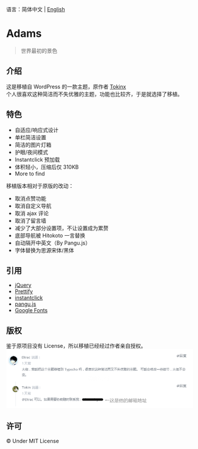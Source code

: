 语言：简体中文 | [English](README-en.md)
# Adams
> 世界最初的景色
## 介绍
这是移植自 WordPress 的一款主题，原作者 [Tokinx](https://github.com/Tokinx/Adams)  
个人很喜欢这种简洁而不失优雅的主题，功能也比较齐，于是就选择了移植。

## 特色
- 自适应/响应式设计
- 单栏简洁设置
- 简洁的图片灯箱
- 护眼/夜间模式
- Instantclick 预加载
- 体积轻小，压缩后仅 310KB
- More to find

移植版本相对于原版的改动：
- 取消点赞功能
- 取消自定义导航
- 取消 ajax 评论
- 取消了留言墙
- 减少了大部分设置项，不让设置成为累赘
- 底部导航被 Hitokoto 一言替换
- 自动隔开中英文（By Pangu.js）
- 字体替换为思源宋体/黑体

## 引用
- [jQuery](https://github.com/jquery/jquery)
- [Prettify](https://github.com/google/code-prettify)
- [instantclick](https://github.com/dieulot/instantclick)
- [pangu.js](https://github.com/vinta/pangu.js)
- [Google Fonts](https://fonts.google.com)

## 版权
鉴于原项目没有 License，所以移植已经经过作者亲自授权。
![](copyright.png)

## 许可
&copy; Under MIT License
